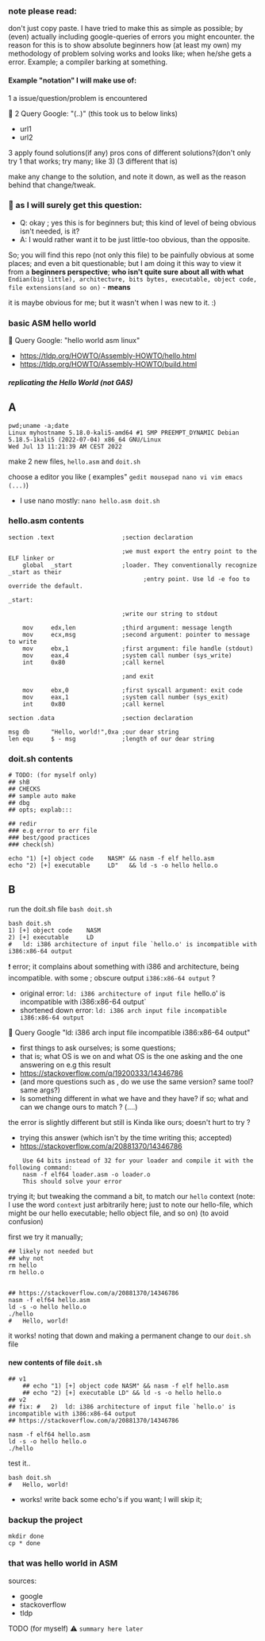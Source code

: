 ### note please read:
don't just copy paste. I have tried to make this as simple as possible;
by (even) actually including google-queries of errors you might encounter.
the reason for this is to show absolute beginners how (at least my own) my methodology of problem solving works
and looks like; when he/she gets a error. Example; a compiler barking at something.

#### Example "notation" I will make use of:
1 a issue/question/problem is encountered

📙
2 Query Google: "(..)"
(this took us to below links)
- url1
- url2

3 apply found solutions(if any)
pros cons of different solutions?(don't only try 1 that works; try many; like 3)
(3 different that is)

make any change to the solution, and note it down, as well as the reason behind that change/tweak.


### 📗 as I will surely get this question:
- Q: okay ; yes this is for beginners but; this kind of level of being obvious  isn't needed, is it?
- A: I would rather want it to be just little-too obvious, than the opposite. 

So; you will find this repo (not only this file) to be painfully obvious at some places; and even a bit questionable; but I am doing it this way to view it from a **beginners perspective**; **who isn't quite sure about all with what** `Endian(big little), architecture, bits bytes, executable, object code, file extensions(and so on)`  - **means**

it is maybe obvious for me; but it wasn't when I was new to it. :)


### basic ASM hello world



📙
Query Google: "hello world asm linux"

- https://tldp.org/HOWTO/Assembly-HOWTO/hello.html
- https://tldp.org/HOWTO/Assembly-HOWTO/build.html

##### replicating the Hello World  (**not GAS**)


## A
```
pwd;uname -a;date
Linux myhostname 5.18.0-kali5-amd64 #1 SMP PREEMPT_DYNAMIC Debian 5.18.5-1kali5 (2022-07-04) x86_64 GNU/Linux
Wed Jul 13 11:21:39 AM CEST 2022
```


make 2 new files, `hello.asm` and `doit.sh`

choose a editor you like ( examples" `gedit mousepad nano vi vim emacs (...)`)
- I use nano mostly: `nano hello.asm doit.sh`

### hello.asm contents

```
section .text                   ;section declaration

                                ;we must export the entry point to the ELF linker or
    global  _start              ;loader. They conventionally recognize _start as their
			                          ;entry point. Use ld -e foo to override the default.

_start:

                                ;write our string to stdout

    mov     edx,len             ;third argument: message length
    mov     ecx,msg             ;second argument: pointer to message to write
    mov     ebx,1               ;first argument: file handle (stdout)
    mov     eax,4               ;system call number (sys_write)
    int     0x80                ;call kernel

                                ;and exit

  	mov     ebx,0               ;first syscall argument: exit code
    mov     eax,1               ;system call number (sys_exit)
    int     0x80                ;call kernel

section .data                   ;section declaration

msg db      "Hello, world!",0xa ;our dear string
len equ     $ - msg             ;length of our dear string
```

### doit.sh contents

```
# TODO: (for myself only)
## shB 
## CHECKS
## sample auto make
## dbg
## opts; explab:::

## redir
### e.g error to err file
### best/good practices
### check(sh)

echo "1) [+] object code    NASM" && nasm -f elf hello.asm
echo "2) [+] executable     LD"   && ld -s -o hello hello.o
```



## B
run the doit.sh file
`bash doit.sh`

```
bash doit.sh
1) [+] object code    NASM
2) [+] executable     LD
#	ld: i386 architecture of input file `hello.o' is incompatible with i386:x86-64 output
```


❗ error; it complains about something with i386 and architecture, being incompatible. with some ; obscure output `i386:x86-64 output` ?

- original error: `ld: i386 architecture of input file `hello.o' is incompatible with i386:x86-64 output`
- shortened down error: `ld: i386 arch input file incompatible i386:x86-64 output`

📙
Query Google "ld: i386 arch input file incompatible i386:x86-64 output"
- first things to ask ourselves; is some questions;
- that is; what OS is we on and what OS is the one asking and the one answering on e.g this result
- https://stackoverflow.com/q/19200333/14346786
- (and more questions such as , do we use the same version? same tool? same  args?)
- Is something different in what we have and they have? if so; what and can we change ours to match ?
(....)


the error is slightly different but still is Kinda like ours; doesn't hurt to try ?
- trying this answer (which isn't by the time writing this; accepted)
- https://stackoverflow.com/a/20881370/14346786

```
	Use 64 bits instead of 32 for your loader and compile it with the following command:
	nasm -f elf64 loader.asm -o loader.o
	This should solve your error
```

trying it; but tweaking the command a bit, to match our `hello` context
(note: I use the word `context` just arbitrarily here; just to note our hello-file, which might be our hello executable; hello object file, and so on) (to avoid confusion)

first we try it manually;
```
## likely not needed but
## why not
rm hello
rm hello.o


## https://stackoverflow.com/a/20881370/14346786
nasm -f elf64 hello.asm
ld -s -o hello hello.o 
./hello
#	Hello, world!
```

it works! noting that down and making a permanent change to our `doit.sh` file

#### new contents of file `doit.sh`

```
## v1
	## echo "1) [+] object code NASM" && nasm -f elf hello.asm
	## echo "2) [+] executable LD" && ld -s -o hello hello.o
## v2
## fix: #	2) 	ld: i386 architecture of input file `hello.o' is incompatible with i386:x86-64 output
## https://stackoverflow.com/a/20881370/14346786

nasm -f elf64 hello.asm
ld -s -o hello hello.o
./hello
```

test it..

```
bash doit.sh
#	Hello, world!
```

- works! write back some echo's if you want; I will skip it;


### backup the project
```
mkdir done
cp * done
```

### that was   hello world in ASM  



sources:
- google
- stackoverflow
- tldp



TODO (for myself)
:warning: `summary here later`
